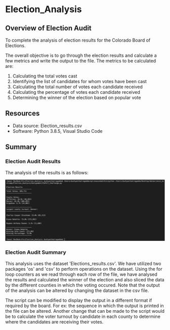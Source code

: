 # Election_Analysis

## Overview of Election Audit
To complete the analysis of election results for the Colorado Board of Elections. 

The overall objective is to go through the election results and calculate a few metrics and write the output to the file. The metrics to be calculated are:
1. Calculating the total votes cast
2. Identifying the list of candidates for whom votes have been cast
3. Calculating the total number of votes each candidate received
4. Calculating the percentage of votes each candidate received
5. Determining the winner of the election based on popular vote

## Resources
- Data source: Election_results.csv
- Software: Python 3.8.5, Visual Studio Code

## Summary

### Election Audit Results
The analysis of the results is as follows:

![Election Analysis Summary](https://github.com/dkatragadda/Election_Analysis/blob/main/Resources/Election_Results_Screenshot.png)

### Election Audit Summary
This analysis uses the dataset 'Elections_results.csv'. We have utilized two packages 'os' and 'csv' to perform operations on the dataset. Using the for loop counters as we read through each row of the file, we have analysed the results and calculated the winner of the election and also sliced the data by the different counties in which the voting occured. Note that the output of the analysis can be altered by changing the dataset in the csv file. 

The script can be modified to display the output in a different format if required by the board. For ex: the sequence in which the output is printed in the file can be altered. Another change that can be made to the script would be to calculate the voter turnout by candidate in each county to determine where the candidates are receiving their votes. 
